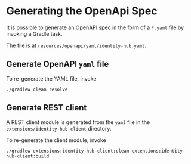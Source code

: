 # Generating the OpenApi Spec

It is possible to generate an OpenAPI spec in the form of a `*.yaml` file by invoking a Gradle
task.

The file is at `resources/openapi/yaml/identity-hub.yaml`.

## Generate OpenAPI `yaml` file

To re-generate the YAML file, invoke 
```shell
./gradlew clean resolve
```

## Generate REST client

A REST client module is generated from the `yaml` file in the `extensions/identity-hub-client` directory.

To re-generate the client module, invoke
```shell
./gradlew extensions:identity-hub-client:clean extensions:identity-hub-client:build
```
